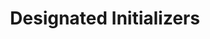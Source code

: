 ---
title: Designated Initializers
benefit: 4
easiness: 5
level: basic-cpp
tags:
    - Clean Code
    - C++
---